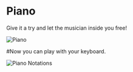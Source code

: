 # Piano

Give it a try and let the musician inside you free!

![Piano](https://user-images.githubusercontent.com/60378766/172085066-70025c6d-bf49-4db1-b31e-1f20978c7989.jpg)

#Now you can play with your keyboard.

![Piano Notations](https://user-images.githubusercontent.com/60378766/172089194-50d66cfe-0e34-4bb8-8e8f-6391c751a68e.png)

